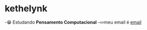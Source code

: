# kethelynk
-:grin: Estudando **Pensamento Computacional**
-:zzz:meu email é [email](kethelyn.kawane.santos@escola.pr.gov.br)
